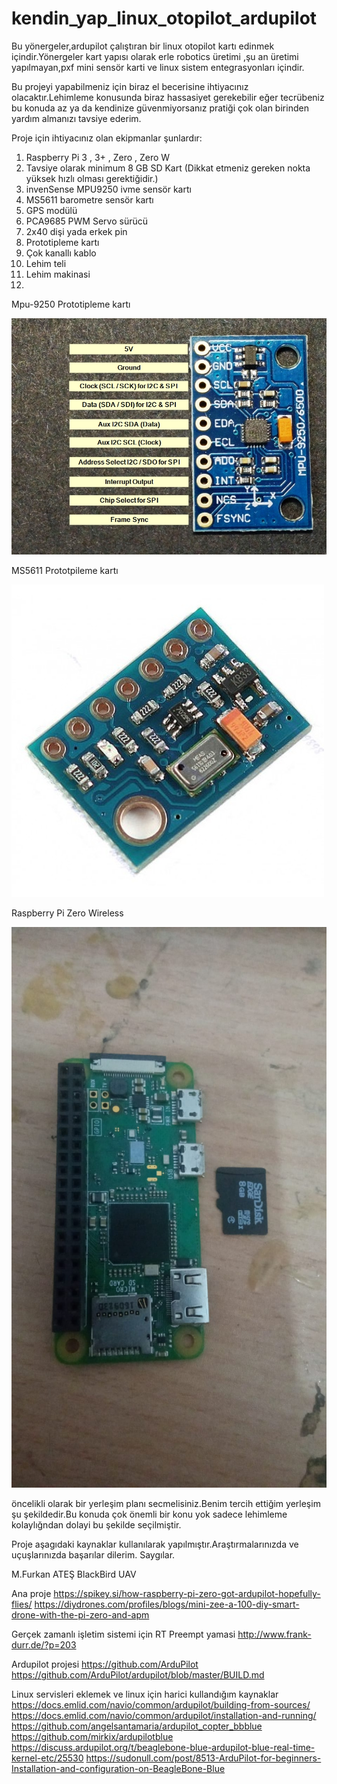 # kendin_yap_linux_otopilot_ardupilot


Bu yönergeler,ardupilot çalıştıran bir linux otopilot kartı edinmek içindir.Yönergeler kart yapısı olarak erle robotics üretimi ,şu an üretimi yapılmayan,pxf mini sensör karti ve linux sistem entegrasyonları içindir.

Bu projeyi yapabilmeniz için biraz el becerisine ihtiyacınız olacaktır.Lehimleme konusunda biraz hassasiyet gerekebilir eğer tecrübeniz bu konuda az ya da kendinize güvenmiyorsanız pratiği çok olan birinden yardım almanızı tavsiye ederim.



Proje için ihtiyacınız olan ekipmanlar şunlardır:

1. Raspberry Pi  3 , 3+ , Zero , Zero W
2. Tavsiye olarak minimum 8 GB SD Kart (Dikkat etmeniz gereken nokta yüksek hızlı olması gerektiğidir.) 
3. invenSense MPU9250 ivme sensör kartı
4. MS5611 barometre sensör kartı 
5. GPS modülü
6. PCA9685 PWM Servo sürücü
7. 2x40 dişi yada erkek pin
8. Prototipleme kartı
9. Çok kanallı kablo 
10. Lehim teli
11. Lehim makinasi
12. 

Mpu-9250 Prototipleme kartı

![imu](https://github.com/MFurkanATES/kendin_yap_linux_otopilot_ardupilot/blob/main/MPU-9250-Accel-Gyro-and-Mag-Module-Connections.jpg)

MS5611 Prototpileme kartı

![baro](https://github.com/MFurkanATES/kendin_yap_linux_otopilot_ardupilot/blob/main/baro_ms5611.jpg)

Raspberry Pi Zero Wireless

![pi_zero](https://github.com/MFurkanATES/kendin_yap_linux_otopilot_ardupilot/blob/main/rpizero.jpeg)

öncelikli olarak bir yerleşim planı secmelisiniz.Benim tercih ettiğim yerleşim şu şekildedir.Bu konuda çok önemli bir konu yok sadece lehimleme kolaylığndan dolayi bu şekilde seçilmiştir.



Proje aşagıdaki kaynaklar kullanılarak yapılmıştır.Araştırmalarınızda ve uçuşlarınızda başarılar dilerim.
Saygılar.

M.Furkan ATEŞ
BlackBird UAV

Ana proje 
https://spikey.si/how-raspberry-pi-zero-got-ardupilot-hopefully-flies/
https://diydrones.com/profiles/blogs/mini-zee-a-100-diy-smart-drone-with-the-pi-zero-and-apm

Gerçek zamanlı işletim sistemi için RT Preempt yamasi
http://www.frank-durr.de/?p=203

Ardupilot projesi
https://github.com/ArduPilot
https://github.com/ArduPilot/ardupilot/blob/master/BUILD.md

Linux servisleri eklemek ve linux için harici kullandığım kaynaklar
https://docs.emlid.com/navio/common/ardupilot/building-from-sources/
https://docs.emlid.com/navio/common/ardupilot/installation-and-running/
https://github.com/angelsantamaria/ardupilot_copter_bbblue
https://github.com/mirkix/ardupilotblue
https://discuss.ardupilot.org/t/beaglebone-blue-ardupilot-blue-real-time-kernel-etc/25530
https://sudonull.com/post/8513-ArduPilot-for-beginners-Installation-and-configuration-on-BeagleBone-Blue

